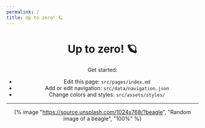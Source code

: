 ```yaml
---
permalink: /
title: Up to zero! 🪐
---
```


<header id="page-header">
  <h1>
    Up to zero! 🪐
  </h1>
  <p>Get started:</p>
  <ul>
    <li>Edit this page: <code>src/pages/index.md</code></li>
    <li>Add or edit navigation: <code>src/data/navigation.json</code></li>
    <li>Change colors and styles: <code>src/assets/styles/</code></li>
  </ul>

  <hr>

  {% image "https://source.unsplash.com/1024x768/?beagle", "Random image of a beagle", "100%" %}

</header>
